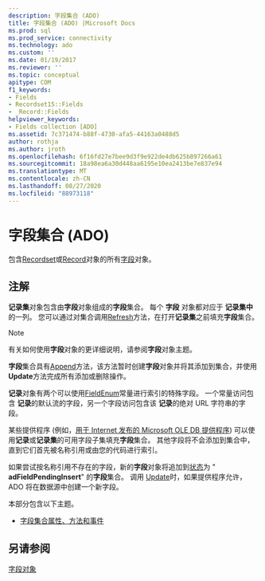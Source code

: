 ```yaml
---
description: 字段集合 (ADO)
title: 字段集合 (ADO) |Microsoft Docs
ms.prod: sql
ms.prod_service: connectivity
ms.technology: ado
ms.custom: ''
ms.date: 01/19/2017
ms.reviewer: ''
ms.topic: conceptual
apitype: COM
f1_keywords:
- Fields
- Recordset15::Fields
- _Record::Fields
helpviewer_keywords:
- Fields collection [ADO]
ms.assetid: 7c371474-b88f-4730-afa5-44163a0488d5
author: rothja
ms.author: jroth
ms.openlocfilehash: 6f16fd27e7bee9d3f9e922de4db625b897266a61
ms.sourcegitcommit: 18a98ea6a30d448aa6195e10ea2413be7e837e94
ms.translationtype: MT
ms.contentlocale: zh-CN
ms.lasthandoff: 08/27/2020
ms.locfileid: "88973118"
---
```

# <a name="fields-collection-ado"></a>字段集合 (ADO)
包含[Recordset](./recordset-object-ado.md)或[Record](./record-object-ado.md)对象的所有[字段](./field-object.md)对象。  
  
## <a name="remarks"></a>注解  
 **记录集**对象包含由**字段**对象组成的**字段**集合。 每个 **字段** 对象都对应于 **记录集中**的一列。 您可以通过对集合调用[Refresh](./refresh-method-ado.md)方法，在打开**记录集**之前填充**字段**集合。  
  
> [!NOTE]
>  有关如何使用**字段**对象的更详细说明，请参阅**字段**对象主题。  
  
 **字段**集合具有[Append](./append-method-ado.md)方法，该方法暂时创建**字段**对象并将其添加到集合，并使用**Update**方法完成所有添加或删除操作。  
  
 **记录**对象有两个可以使用[FieldEnum](./fieldenum.md)常量进行索引的特殊字段。 一个常量访问包含 **记录**的默认流的字段，另一个字段访问包含该 **记录**的绝对 URL 字符串的字段。  
  
 某些提供程序 (例如，[用于 Internet 发布的 Microsoft OLE DB 提供程序](../../guide/appendixes/microsoft-ole-db-provider-for-internet-publishing.md)) 可以使用**记录**或**记录集**的可用字段子集填充**字段**集合。 其他字段将不会添加到集合中，直到它们首先被名称引用或由您的代码进行索引。  
  
 如果尝试按名称引用不存在的字段，新的**字段**对象将追加到[状态](./status-property-ado-field.md)为 " **adFieldPendingInsert**" 的**字段**集合。 调用 [Update](./update-method.md)时，如果提供程序允许，ADO 将在数据源中创建一个新字段。  
  
 本部分包含以下主题。  
  
-   [字段集合属性、方法和事件](./fields-collection-properties-methods-and-events.md)  
  
## <a name="see-also"></a>另请参阅  
 [字段对象](./field-object.md)